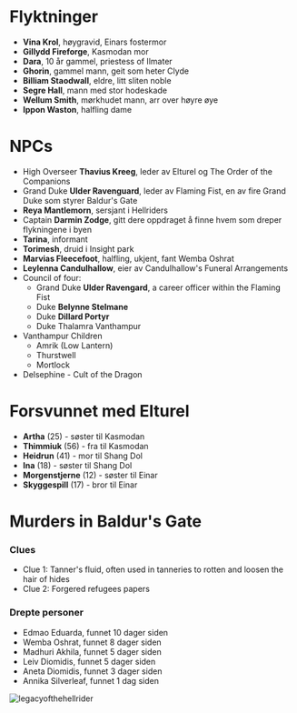 # Flyktninger

- **Vina Krol**, høygravid, Einars fostermor
- **Gillydd Fireforge**, Kasmodan mor
- **Dara**, 10 år gammel, priestess of Ilmater
- **Ghorin**, gammel mann, geit som heter Clyde
- **Billiam Staodwall**, eldre, litt sliten noble
- **Segre Hall**, mann med stor hodeskade
- **Wellum Smith**, mørkhudet mann, arr over høyre øye
- **Ippon Waston**, halfling dame

# NPCs

- High Overseer **Thavius Kreeg**, leder av Elturel og The Order of the Companions
- Grand Duke **Ulder Ravenguard**, leder av Flaming Fist, en av fire Grand Duke som styrer Baldur's Gate
- **Reya Mantlemorn**, sersjant i Hellriders
- Captain **Darmin Zodge**, gitt dere oppdraget å finne hvem som dreper flykningene i byen
- **Tarina**, informant
- **Torimesh**, druid i Insight park
- **Marvias Fleecefoot**, halfling, ukjent, fant Wemba Oshrat
- **Leylenna Candulhallow**, eier av Candulhallow's Funeral Arrangements
- Council of four:
  -  Grand Duke **Ulder Ravengard**, a career officer within the Flaming Fist
  -  Duke **Belynne Stelmane** 
  -  Duke **Dillard Portyr**
  -  Duke Thalamra Vanthampur
- Vanthampur Children
  - Amrik (Low Lantern)
  - Thurstwell
  - Mortlock
- Delsephine - Cult of the Dragon 


# Forsvunnet med Elturel
- **Artha** (25) - søster til Kasmodan
- **Thimmiuk** (56) - fra til Kasmodan 
- **Heidrun** (41) - mor til Shang Dol
- **Ina** (18) - søster til Shang Dol
- **Morgenstjerne** (12) - søster til Einar
- **Skyggespill** (17) - bror til Einar


# Murders in Baldur's Gate

### Clues
- Clue 1: Tanner's fluid, often used in tanneries to rotten and loosen the hair of hides
- Clue 2: Forgered refugees papers

### Drepte personer
- Edmao Eduarda, funnet 10 dager siden
- Wemba Oshrat, funnet 8 dager siden
- Madhuri Akhila, funnet 5 dager siden
- Leiv Diomidis, funnet 5 dager siden
- Aneta Diomidis, funnet 3 dager siden
- Annika Silverleaf, funnet 1 dag siden


<img src="/images/baldursgate.jpg" alt="legacyofthehellrider" title="legacy of the hellrider"  >
